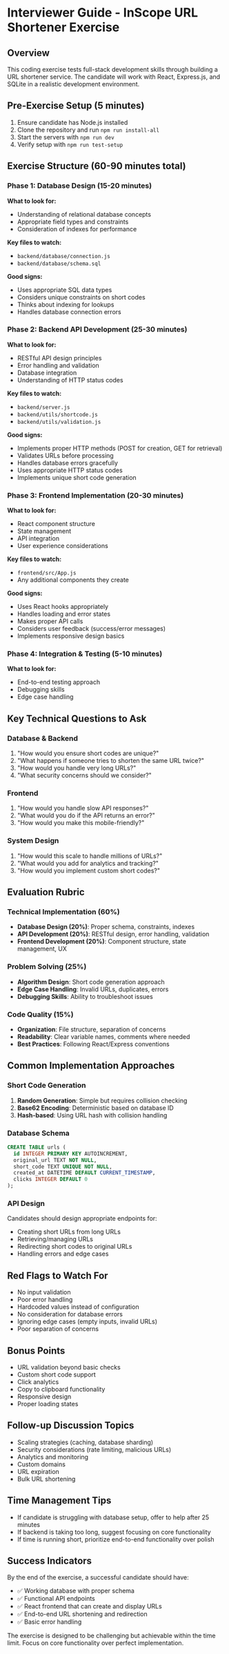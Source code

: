 # Interviewer Guide - InScope URL Shortener Exercise

## Overview
This coding exercise tests full-stack development skills through building a URL shortener service. The candidate will work with React, Express.js, and SQLite in a realistic development environment.

## Pre-Exercise Setup (5 minutes)
1. Ensure candidate has Node.js installed
2. Clone the repository and run `npm run install-all`
3. Start the servers with `npm run dev`
4. Verify setup with `npm run test-setup`

## Exercise Structure (60-90 minutes total)

### Phase 1: Database Design (15-20 minutes)
**What to look for:**
- Understanding of relational database concepts
- Appropriate field types and constraints
- Consideration of indexes for performance

**Key files to watch:**
- `backend/database/connection.js`
- `backend/database/schema.sql`

**Good signs:**
- Uses appropriate SQL data types
- Considers unique constraints on short codes
- Thinks about indexing for lookups
- Handles database connection errors

### Phase 2: Backend API Development (25-30 minutes)
**What to look for:**
- RESTful API design principles
- Error handling and validation
- Database integration
- Understanding of HTTP status codes

**Key files to watch:**
- `backend/server.js`
- `backend/utils/shortcode.js`
- `backend/utils/validation.js`

**Good signs:**
- Implements proper HTTP methods (POST for creation, GET for retrieval)
- Validates URLs before processing
- Handles database errors gracefully
- Uses appropriate HTTP status codes
- Implements unique short code generation

### Phase 3: Frontend Implementation (20-30 minutes)
**What to look for:**
- React component structure
- State management
- API integration
- User experience considerations

**Key files to watch:**
- `frontend/src/App.js`
- Any additional components they create

**Good signs:**
- Uses React hooks appropriately
- Handles loading and error states
- Makes proper API calls
- Considers user feedback (success/error messages)
- Implements responsive design basics

### Phase 4: Integration & Testing (5-10 minutes)
**What to look for:**
- End-to-end testing approach
- Debugging skills
- Edge case handling

## Key Technical Questions to Ask

### Database & Backend
1. "How would you ensure short codes are unique?"
2. "What happens if someone tries to shorten the same URL twice?"
3. "How would you handle very long URLs?"
4. "What security concerns should we consider?"

### Frontend
1. "How would you handle slow API responses?"
2. "What would you do if the API returns an error?"
3. "How would you make this mobile-friendly?"

### System Design
1. "How would this scale to handle millions of URLs?"
2. "What would you add for analytics and tracking?"
3. "How would you implement custom short codes?"

## Evaluation Rubric

### Technical Implementation (60%)
- **Database Design (20%)**: Proper schema, constraints, indexes
- **API Development (20%)**: RESTful design, error handling, validation
- **Frontend Development (20%)**: Component structure, state management, UX

### Problem Solving (25%)
- **Algorithm Design**: Short code generation approach
- **Edge Case Handling**: Invalid URLs, duplicates, errors
- **Debugging Skills**: Ability to troubleshoot issues

### Code Quality (15%)
- **Organization**: File structure, separation of concerns
- **Readability**: Clear variable names, comments where needed
- **Best Practices**: Following React/Express conventions

## Common Implementation Approaches

### Short Code Generation
1. **Random Generation**: Simple but requires collision checking
2. **Base62 Encoding**: Deterministic based on database ID
3. **Hash-based**: Using URL hash with collision handling

### Database Schema
```sql
CREATE TABLE urls (
  id INTEGER PRIMARY KEY AUTOINCREMENT,
  original_url TEXT NOT NULL,
  short_code TEXT UNIQUE NOT NULL,
  created_at DATETIME DEFAULT CURRENT_TIMESTAMP,
  clicks INTEGER DEFAULT 0
);
```

### API Design
Candidates should design appropriate endpoints for:
- Creating short URLs from long URLs
- Retrieving/managing URLs
- Redirecting short codes to original URLs
- Handling errors and edge cases

## Red Flags to Watch For
- No input validation
- Poor error handling
- Hardcoded values instead of configuration
- No consideration for database errors
- Ignoring edge cases (empty inputs, invalid URLs)
- Poor separation of concerns

## Bonus Points
- URL validation beyond basic checks
- Custom short code support
- Click analytics
- Copy to clipboard functionality
- Responsive design
- Proper loading states

## Follow-up Discussion Topics
- Scaling strategies (caching, database sharding)
- Security considerations (rate limiting, malicious URLs)
- Analytics and monitoring
- Custom domains
- URL expiration
- Bulk URL shortening

## Time Management Tips
- If candidate is struggling with database setup, offer to help after 25 minutes
- If backend is taking too long, suggest focusing on core functionality
- If time is running short, prioritize end-to-end functionality over polish

## Success Indicators
By the end of the exercise, a successful candidate should have:
- ✅ Working database with proper schema
- ✅ Functional API endpoints
- ✅ React frontend that can create and display URLs
- ✅ End-to-end URL shortening and redirection
- ✅ Basic error handling

The exercise is designed to be challenging but achievable within the time limit. Focus on core functionality over perfect implementation.
